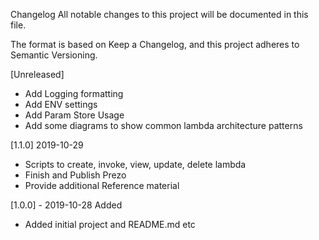 Changelog
All notable changes to this project will be documented in this file.

The format is based on Keep a Changelog, and this project adheres to Semantic Versioning.

[Unreleased]
* Add Logging formatting
* Add ENV settings
* Add Param Store Usage
* Add some diagrams to show common lambda architecture patterns

[1.1.0] 2019-10-29
* Scripts to create, invoke, view, update, delete lambda
* Finish and Publish Prezo
* Provide additional Reference material

[1.0.0] - 2019-10-28
Added
* Added initial project and README.md etc
